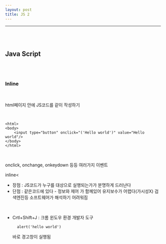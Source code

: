 ```yaml
---
layout: post
title: JS 2
---
```


---

<br><br>

## Java Script

<br><br>

### Inline

<br>

html페이지 안에 JS코드를 같이 작성하기

<br>

    <html>
    <body>
        <input type="button" onclick="('Hello world')" value="Hello world"/>
    </body>
    </html>

<br>

onclick, onchange, onkeydown 등등 여러가지 이벤트

inline<

- 장점 : JS코드가 누구를 대상으로 실행되는가가 분명하게 드러난다
- 단점 : 같은코드에 있다 - 정보와 제어 가 함께있어 유지보수가 어렵다(가시성X)
  검색엔진등 소프트웨어가 해석하기 어려워짐

<br>

- Crtl+Shift+J : 크롬 윈도우 환경 개발자 도구

        alert('hello world')

  바로 경고창이 실행됨
  <br>
